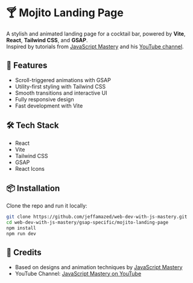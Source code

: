 # 🍸 Mojito Landing Page

A stylish and animated landing page for a cocktail bar, powered by **Vite**, **React**, **Tailwind CSS**, and **GSAP**.  
Inspired by tutorials from [JavaScript Mastery](https://www.jsmastery.pro/) and his [YouTube channel](https://www.youtube.com/c/JavaScriptMastery).

## 🚀 Features

- Scroll-triggered animations with GSAP
- Utility-first styling with Tailwind CSS
- Smooth transitions and interactive UI
- Fully responsive design
- Fast development with Vite

## 🛠 Tech Stack

- React
- Vite
- Tailwind CSS
- GSAP
- React Icons

## 📦 Installation

Clone the repo and run it locally:

```bash
git clone https://github.com/jeffamazed/web-dev-with-js-mastery.git
cd web-dev-with-js-mastery/gsap-specific/mojito-landing-page
npm install
npm run dev
```

## 🙏 Credits

- Based on designs and animation techniques by [JavaScript Mastery](https://www.jsmastery.pro/)
- YouTube Channel: [JavaScript Mastery on YouTube](https://www.youtube.com/c/JavaScriptMastery)

